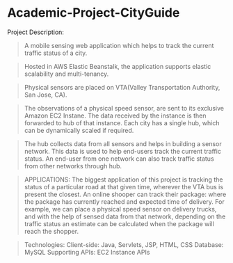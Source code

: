 # Academic-Project-CityGuide

Project Description:

> A mobile sensing web application which helps to track the current traffic status of a city.

> Hosted in AWS Elastic Beanstalk, the application supports elastic scalability and multi-tenancy.

> Physical sensors are placed on VTA(Valley Transportation Authority, San Jose, CA).

> The observations of a physical speed sensor, are sent to its exclusive Amazon EC2 Instane. The data received by the 
instance is then forwarded to hub of that instance. Each city has a single hub, which can be dynamically scaled if required.

> The hub collects data from all sensors and helps in building a sensor network. This data is used to help end-users track 
the current traffic status. An end-user from one network can also track traffic status from other networks through hub.

> APPLICATIONS:
  > The biggest application of this project is tracking the status of a particular road at that given time, wherever the 
    VTA bus is present the closest.
  > An online shooper can track their package: where the package has currently reached and expected time of delivery.
    For example, we can place a physical speed sensor on delivery trucks, and with the help of sensed data from that network,
    depending on the traffic status an estimate can be calculated when the package will reach the shopper.

> Technologies:
  Client-side: Java, Servlets, JSP, HTML, CSS
  Database: MySQL
  Supporting APIs: EC2 Instance APIs
